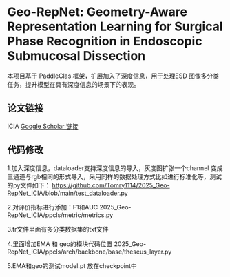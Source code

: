 # Geo-RepNet: Geometry-Aware Representation Learning for Surgical Phase Recognition in Endoscopic Submucosal Dissection

本项目基于 PaddleClas 框架，扩展加入了深度信息，用于处理ESD 图像多分类任务，提升模型在具有深度信息的场景下的表现。

## 论文链接
ICIA
[Google Scholar 链接](https://arxiv.org/abs/2507.09294)

## 代码修改
1.加入深度信息，dataloader支持深度信息的导入，灰度图扩张一个channel 变成三通道与rgb相同的形式导入，采用同样的数据处理方式比如进行标准化等，测试的py文件如下：
https://github.com/Tomry1114/2025_Geo-RepNet_ICIA/blob/main/test_dataloader.py

2.对评价指标进行添加：F1和AUC
2025_Geo-RepNet_ICIA/ppcls/metric/metrics.py

3.tr文件里面有多分类数据集的txt文件

4.里面增加EMA 和 geo的模块代码位置
2025_Geo-RepNet_ICIA/ppcls/arch/backbone/base/theseus_layer.py

5.EMA和geo的测试model.pt 放在checkpoint中
